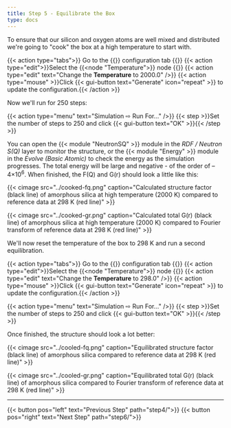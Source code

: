 ```yaml
---
title: Step 5 - Equilibrate the Box
type: docs
---
```



To ensure that our silicon and oxygen atoms are well mixed and distributed we're going to "cook" the box at a high temperature to start with.

{{< action type="tabs">}} Go to the {{<gui-tab text="Bulk" type="configuration">}} configuration tab {{</action >}}
{{< action type="edit">}}Select the {{<node "Temperature">}} node {{</action>}}
{{< action type="edit" text="Change the **Temperature** to 2000.0" />}}
{{< action type="mouse" >}}Click {{< gui-button text="Generate" icon="repeat" >}} to update the configuration.{{< /action >}}


Now we'll run for 250 steps:

{{< action type="menu" text="Simulation &#8680; Run For..." />}}
{{< step >}}Set the number of steps to 250 and click {{< gui-button text="OK" >}}{{< /step >}}

You can open the {{< module "NeutronSQ" >}} module in the _RDF / Neutron S(Q)_ layer to monitor the structure, or the {{< module "Energy" >}} module in the _Evolve (Basic Atomic)_ to check the energy as the simulation progresses. The total energy will be large and negative - of the order of &ndash;4&times;10<sup>6</sup>. When finished, the F(Q) and G(r) should look a little like this:

{{< cimage src="../cooked-fq.png" caption="Calculated structure factor (black line) of amorphous silica at high temperature (2000 K) compared to reference data at 298 K (red line)" >}}

{{< cimage src="../cooked-gr.png" caption="Calculated total G(r) (black line) of amorphous silica at high temperature (2000 K) compared to Fourier transform of reference data at 298 K (red line)" >}}

We'll now reset the temperature of the box to 298 K and run a second equilibration.

{{< action type="tabs">}} Go to the {{<gui-tab text="Bulk" type="configuration">}} configuration tab {{</action >}}
{{< action type="edit">}}Select the {{<node "Temperature">}} node {{</action>}}
{{< action type="edit" text="Change the **Temperature** to 298.0" />}}
{{< action type="mouse" >}}Click {{< gui-button text="Generate" icon="repeat" >}} to update the configuration.{{< /action >}}

{{< action type="menu" text="Simulation &#8680; Run For..." />}}
{{< step >}}Set the number of steps to 250 and click {{< gui-button text="OK" >}}{{< /step >}}


Once finished, the structure should look a lot better:

{{< cimage src="../cooled-fq.png" caption="Equilibrated structure factor (black line) of amorphous silica compared to reference data at 298 K (red line)" >}}

{{< cimage src="../cooled-gr.png" caption="Equilibrated total G(r) (black line) of amorphous silica compared to Fourier transform of reference data at 298 K (red line)" >}}

* * *
{{< button pos="left" text="Previous Step" path="step4/">}}
{{< button pos="right" text="Next Step" path="step6/">}}

